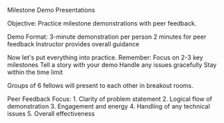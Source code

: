 Milestone Demo Presentations

Objective: Practice milestone demonstrations with peer feedback.

Demo Format:
    3-minute demonstration per person
    2 minutes for peer feedback
    Instructor provides overall guidance

Now let's put everything into practice. 
Remember:
    Focus on 2-3 key milestones
    Tell a story with your demo
    Handle any issues gracefully
    Stay within the time limit

Groups of 6 fellows will present to each other in breakout rooms.


Peer Feedback Focus:
    1. Clarity of problem statement
    2. Logical flow of demonstration
    3. Engagement and energy
    4. Handling of any technical issues
    5. Overall effectiveness
